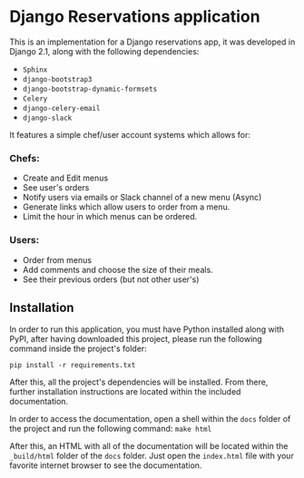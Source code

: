 # Django Reservations application

This is an implementation for a Django reservations app, it was developed in Django 2.1, along with the following dependencies:

- `Sphinx`
- `django-bootstrap3`
- `django-bootstrap-dynamic-formsets`
- `Celery`
- `django-celery-email`
- `django-slack`

It features a simple chef/user account systems which allows for:

### Chefs:
- Create and Edit menus
- See user's orders
- Notify users via emails or Slack channel of a new menu (Async)
- Generate links which allow users to order from a menu.
- Limit the hour in which menus can be ordered.

### Users:
- Order from menus
- Add comments and choose the size of their meals.
- See their previous orders (but not other user's)


## Installation

In order to run this application, you must have Python installed along with PyPI, after having downloaded
this project, please run the following command inside the project's folder:

`pip install -r requirements.txt`

After this, all the project's dependencies will be installed. From there, further installation instructions are located
within the included documentation.

In order to access the documentation, open a shell within the `docs` folder of the project and run the following command:
`make html`

After this, an HTML with all of the documentation will be located within the `_build/html` folder of the `docs` folder.
Just open the `index.html` file with your favorite internet browser to see the documentation.
